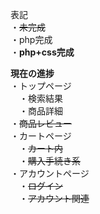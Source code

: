 表記<br>
・~~未完成~~<br>
・php完成<br>
・**php+css完成**<br>

**現在の進捗**<br>
・トップページ<br>
　・検索結果<br>
　・商品詳細<br>
   ・~~商品レビュー~~<br>
・カートページ<br>
　・~~カート内~~<br>
　・~~購入手続き系~~<br>
・アカウントページ<br>
　・~~ログイン~~<br>
　・~~アカウント関連~~<br>
